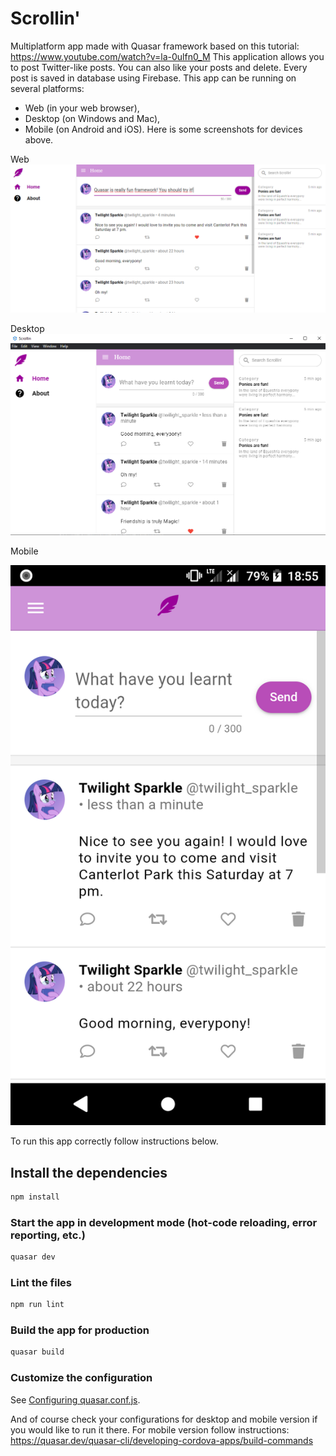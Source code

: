 # Scrollin'

Multiplatform app made with Quasar framework based on this tutorial: https://www.youtube.com/watch?v=la-0ulfn0_M
This application allows you to post Twitter-like posts. You can also like your posts and delete. Every post is saved
in database using Firebase. This app can be running on several platforms:
- Web (in your web browser),
- Desktop (on Windows and Mac),
- Mobile (on Android and iOS).
Here is some screenshots for devices above.

Web
![web](example-images/web00.png)

Desktop
![desktop](example-images/desktop00.png)

Mobile

![mobile](example-images/mobile00.png)


To run this app correctly follow instructions below.

## Install the dependencies
```bash
npm install
```

### Start the app in development mode (hot-code reloading, error reporting, etc.)
```bash
quasar dev
```

### Lint the files
```bash
npm run lint
```

### Build the app for production
```bash
quasar build
```

### Customize the configuration
See [Configuring quasar.conf.js](https://quasar.dev/quasar-cli/quasar-conf-js).

And of course check your configurations for desktop and mobile version if you would like to run it there.
For mobile version follow instructions: https://quasar.dev/quasar-cli/developing-cordova-apps/build-commands
